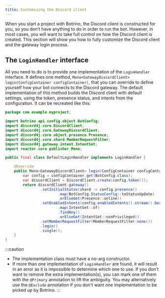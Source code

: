 ```yaml
---
title: Customizing the Discord client
---
```


When you start a project with Botrino, the Discord client is constructed for you, so you don't have anything to do in order to run the bot. However, in most cases, you will want to take full control on how the Discord client is created. This section will show you how to fully customize the Discord client and the gateway login process.

## The `LoginHandler` interface

All you need to do is to provide one implementation of the `LoginHandler` interface. It defines one method, `Mono<GatewayDiscordClient> login(ConfigContainer configContainer)`, that you can override to define yourself how your bot connects to the Discord gateway. The default implementation of this method builds the Discord client with default settings, using the token, presence status, and intents from the configuration. It can be recreated like this:

```java
package com.example.myproject;

import botrino.api.config.object.BotConfig;
import discord4j.core.DiscordClient;
import discord4j.core.GatewayDiscordClient;
import discord4j.core.object.presence.Presence;
import discord4j.core.shard.MemberRequestFilter;
import discord4j.gateway.intent.IntentSet;
import reactor.core.publisher.Mono;

public final class DefaultLoginHandler implements LoginHandler {

    @Override
    public Mono<GatewayDiscordClient> login(ConfigContainer configContainer) {
        var config = configContainer.get(BotConfig.class);
        var discordClient = DiscordClient.create(config.token());
        return discordClient.gateway()
                .setInitialStatus(shard -> config.presence()
                        .map(BotConfig.StatusConfig::toStatusUpdate)
                        .orElseGet(Presence::online))
                .setEnabledIntents(config.enabledIntents().stream().boxed()
                        .map(IntentSet::of)
                        .findAny()
                        .orElseGet(IntentSet::nonPrivileged))
                .setMemberRequestFilter(MemberRequestFilter.none())
                .login()
                .single();
    }
}
```

:::caution
* The implementation class must have a no-arg constructor.
* If more than one implementation of `LoginHandler` are found, it will result in an error as it is impossible to determine which one to use. If you don't want to remove the extra implementation(s), you can mark one of them with the `@Primary` annotation to lift the ambiguity. You may alternatively use the `@Exclude` annotation if you don't want one implementation to be picked up by Botrino.
:::
